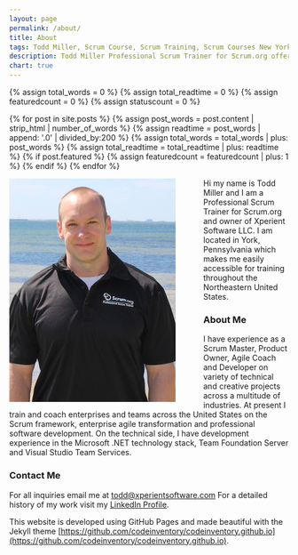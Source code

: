 ```yaml
---
layout: page
permalink: /about/
title: About
tags: Todd Miller, Scrum Course, Scrum Training, Scrum Courses New York, Scrum Courses Pennsylvania, Scrum Courses Maryland, Scrum Courses Virginia, Scrum Courses New Jersey
description: Todd Miller Professional Scrum Trainer for Scrum.org offering Scrum Training and Scrum Courses in the Northeastern United States.
chart: true
---
```


{% assign total_words = 0 %}
{% assign total_readtime = 0 %}
{% assign featuredcount = 0 %}
{% assign statuscount = 0 %}

{% for post in site.posts %}
    {% assign post_words = post.content | strip_html | number_of_words %}
    {% assign readtime = post_words | append: '.0' | divided_by:200 %}
    {% assign total_words = total_words | plus: post_words %}
    {% assign total_readtime = total_readtime | plus: readtime %}
    {% if post.featured %}
    {% assign featuredcount = featuredcount | plus: 1 %}
    {% endif %}
{% endfor %}

<span>
<img src="images/todd-miller.png" align="left" style="margin:0px 50px 0px 0px" />

Hi my name is Todd Miller and I am a Professional Scrum Trainer for Scrum.org and owner of Xperient Software LLC. I am located in York, Pennsylvania which makes me easily accessible for training throughout the Northeastern United States.

### About Me
I have experience as a Scrum Master, Product Owner, Agile Coach and Developer on variety of technical and creative projects across a multitude of industries. At present I train and coach enterprises and teams across the United States on the Scrum framework, enterprise agile transformation and professional software development. On the technical side, I have development experience in the Microsoft .NET technology stack, Team Foundation Server and Visual Studio Team Services.

### Contact Me
For all inquiries email me at <a href="mailto:todd@xperientsoftware.com" target="_top">todd@xperientsoftware.com</a> For a detailed history of my work visit my <a target="_blank" href="https://linkedin.com/in/todd-miller-16996420">LinkedIn Profile</a>.

This website is developed using GitHub Pages and made beautiful with the Jekyll theme [https://github.com/codeinventory/codeinventory.github.io](https://github.com/codeinventory/codeinventory.github.io).
